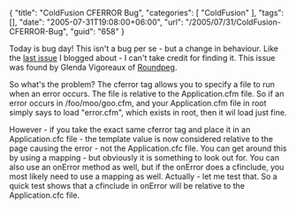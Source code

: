 {
	"title": "ColdFusion CFERROR Bug",
	"categories": [
		"ColdFusion"
	],
	"tags": [],
	"date": "2005-07-31T19:08:00+06:00",
	"url": "/2005/07/31/ColdFusion-CFERROR-Bug",
	"guid": "658"
}

Today is bug day! This isn't a bug per se - but a change in behaviour. Like the <a href="http://ray.camdenfamily.com/index.cfm/2005/7/31/ColdFusion-Function-IsValid-Bug">last issue</a> I blogged about - I can't take credit for finding it. This issue was found by Glenda Vigoreaux of <a href="http://www.roundpeg.com">Roundpeg</a>.

So what's the problem? The cferror tag allows you to specify a file to run when an error occurs. The file is relative to the Application.cfm file. So if an error occurs in /foo/moo/goo.cfm, and your Application.cfm file in root simply says to load "error.cfm", which exists in root, then it wil load just fine.

However - if you take the exact same cferror tag and place it in an Application.cfc file - the template value is now considered relative to the page causing the error - not the Application.cfc file. You can get around this by using a mapping - but obviously it is something to look out for. You can also use an onError method as well, but if the onError does a cfinclude, you most likely need to use a mapping as well. Actually - let me test that. So a quick test shows that a cfinclude in onError will be relative to the Application.cfc file.